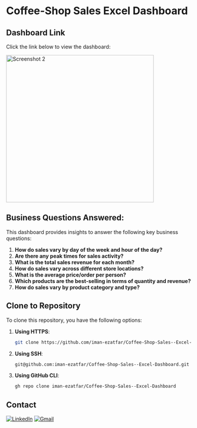 # Coffee-Shop Sales Excel Dashboard

## Dashboard Link
Click the link below to view the dashboard:

<img src="https://github.com/user-attachments/assets/f92e865c-0236-4359-9dcd-208111065e8e" alt="Screenshot 2" width="400">

## Business Questions Answered:
This dashboard provides insights to answer the following key business questions:

1. **How do sales vary by day of the week and hour of the day?**
2. **Are there any peak times for sales activity?**
3. **What is the total sales revenue for each month?**
4. **How do sales vary across different store locations?**
5. **What is the average price/order per person?**
6. **Which products are the best-selling in terms of quantity and revenue?**
7. **How do sales vary by product category and type?**

## **Clone to Repository**

To clone this repository, you have the following options:

1. **Using HTTPS**:
    ```bash
    git clone https://github.com/iman-ezatfar/Coffee-Shop-Sales--Excel-Dashboard.git
    ```

2. **Using SSH**:
    ```bash
    git@github.com:iman-ezatfar/Coffee-Shop-Sales--Excel-Dashboard.git
    ```

3. **Using GitHub CLI**:
    ```bash
    gh repo clone iman-ezatfar/Coffee-Shop-Sales--Excel-Dashboard
    ```

## Contact

<a href="https://www.linkedin.com/in/imanezatfar"><img src="https://img.icons8.com/color/48/000000/linkedin.png" alt="LinkedIn"/></a>
<a href="mailto:iman.ezatfar89@gmail.com"><img src="https://img.icons8.com/color/48/000000/gmail.png" alt="Gmail"/></a>
